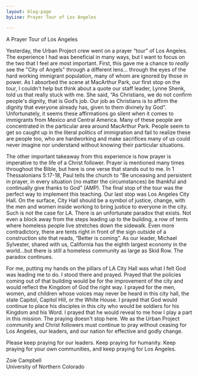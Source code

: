 ```yaml
---
layout: blog-page
byLine: Prayer Tour of Los Angeles

---
```

A Prayer Tour of Los Angeles

Yesterday, the Urban Project crew went on a prayer “tour” of Los Angeles. The experience I had was beneficial in many ways, but I want to focus on the two that I feel are most important. First, this gave me a chance to _really_ see the "City of Angels" through a different lens… through the eyes of the hard working immigrant population, many of whom are ignored by those in power. As I absorbed the scene at MacArthur Park, our first stop on the tour, I couldn't help but think about a quote our staff leader, Lynne Shenk, told us that really stuck with me. She said, “As Christians, we do not confirm people's dignity, that is God’s job. Our job as Christians is to affirm the dignity that everyone already has, given to them divinely by God”. Unfortunately, it seems these affirmations go silent when it comes to immigrants from Mexico and Central America. Many of these people are concentrated in the particular area around MacArthur Park. People seem to get so caught up in the literal politics of immigration and fail to realize these are people too, who are hardworking and make sacrifices many of us could never imagine nor understand without knowing their particular situations.

The other important takeaway from this experience is how prayer is imperative to the life of a Christ follower. Prayer is mentioned many times throughout the Bible, but here is one verse that stands out to me. In 1 Thessalonians 5:17-18, Paul tells the church to “Be unceasing and persistent in prayer, in every situation (no matter the circumstances) be thankful and continually give thanks to God” (AMP). The final stop of the tour was the perfect way to implement this teaching. Our last stop was Los Angeles City Hall. On the surface, City Hall should be a symbol of justice, change, with the men and women inside working to bring justice to everyone in the city. Such is not the case for LA. There is an unfortunate paradox that exists. Not even a block away from the steps leading up to the building, a row of tents where homeless people live stretches down the sidewalk. Even more contradictory, there are tents right in front of the sign outside of a construction site that reads, “Better is coming”. As our leader, Michael Sylvester, shared with us, California has the eighth largest economy in the world...but there is still a homeless community as large as Skid Row. The paradox continues.

For me, putting my hands on the pillars of LA City Hall was what I felt God was leading me to do. I stood there and prayed. Prayed that the policies coming out of that building would be for the improvement of the city and would reflect the Kingdom of God the right way. I prayed for the men, women, and children whose voices may never be heard in this city hall, the state Capitol, Capitol Hill, or the White House. I prayed that God would continue to place his disciples in this city who would be soldiers for his Kingdom and his Word. I prayed that he would reveal to me how I play a part in this mission. The praying doesn't stop here. We as the Urban Project community and Christ followers must continue to pray without ceasing for Los Angeles, our leaders, and our nation for effective and godly change.

Please keep praying for our leaders. Keep praying for humanity. Keep praying for your own communities, and keep praying for Los Angeles.

Zoie Campbell  
University of Northern Colorado